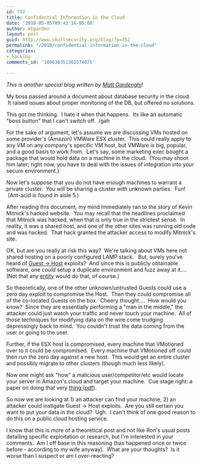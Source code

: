 ```yaml
---
id: 752
title: Confidential Information in the Cloud
date: '2010-05-05T09:43:16-05:00'
author: mtgarden
layout: post
guid: http://www.skullsecurity.org/blog/?p=752
permalink: "/2010/confidential-information-in-the-cloud"
categories:
- hacking
comments_id: '109638351301574075'

---
```


<em>This is another special blog written by <a href='http://twitter.com/matt_gardenghi'>Matt Gardenghi</a>!</em> 

My boss passed around a document about database security in the cloud.  It raised issues about proper monitoring of the DB, but offered no solutions.

This got me thinking.  I hate it when that happens.  Its like an automatic "boss button" that I can't switch off.  /gah

For the sake of argument, let's assume we are discussing VMs hosted on some provider's (Amazon) VMWare ESX cluster.  This could really apply to any VM on any company's specific VM host, but VMWare is big, popular, and a good basis to work from.  Let's say, some marketing exec bought a package that would hold data on a machine in the cloud.  (You may shoot him later; right now, you have to deal with the issues of integration into your secure environment.)
<!--more-->
Now let's suppose that you do not have enough machines to warrant a private cluster.  You will be sharing a cluster with unknown parties.  Fun!  (Ant-acid is found in aisle 5.)

After reading this document, my mind immediately ran to the story of Kevin Mitnick's hacked website.  You may recall that the headlines proclaimed that Mitnick was hacked, when that is only true in the strictest sense.  In reality, it was a shared host, and one of the other sites was running old code and was hacked.  That hack granted the attacker access to modify Mitnick's site.

OK, but are you really at risk this way?  We're talking about VMs here not shared hosting on a poorly configured LAMP stack.   But, surely you've heard of <a href="http://lists.vmware.com/pipermail/security-announce/2009/000055.html">Guest -&gt; Host</a> exploits?  And since this is publicly obtainable software, one *could* setup a duplicate environment and fuzz away at it....  (Not that any <a href="http://en.wikipedia.org/wiki/Russian_Business_Network">entity</a> would do that, of course.)

So theoretically, one of the other unknown/untrusted Guests could use a zero day exploit to compromise the Host.  Then they could compromise all of the co-located Guests on the box.  Cheery thought....  How would you know?  Since they are essentially performing a "man in the middle," the attacker could just watch your traffic and never touch your machine.  All of those techniques for modifying data on the wire come trudging depressingly back to mind.  You couldn't trust the data coming from the user or going to the user.

Further, if the ESX host is compromised, every machine that VMotioned over to it could be compromised.  Every machine that VMotioned off could then run the zero day against a new host.  This would get an entire cluster and possibly migrate to other clusters (though much less likely).

Now one might ask "how" a malicious user/competitor/etc would locate your server in Amazon's cloud and target your machine.  Cue stage right: a paper on doing that very <a href="http://cseweb.ucsd.edu/~hovav/dist/cloudsec.pdf">thing (pdf)</a>.

So now we are looking at 1) an attacker can find your machine, 2) an attacker could instigate Guest -&gt; Host exploits.  Are you still certain you want to put your data in the cloud?  Ugh.  I can't think of one good reason to do this on a public cloud hosting service.

I know that this is more of a theoretical post and not like Ron's usual posts detailing specific exploitation or research, but I'm interested in your comments.  Am I off base in this reasoning (has happened once or twice before - according to my wife anyway).  What are your thoughts?  Is it worse than I suspect or am I over-reacting?
